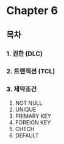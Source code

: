 # Chapter 6

## 목차

### 1. 권한 (DLC)

### 2. 트랜잭션 (TCL)

### 3. 제약조건

1. NOT NULL
2. UNIQUE
3. PRIMARY KEY
4. FOREIGN KEY
5. CHECH
6. DEFAULT
